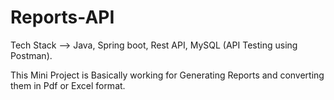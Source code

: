 # Reports-API
Tech Stack --> Java, Spring boot, Rest API, MySQL (API Testing using Postman).

This Mini Project is Basically working for Generating Reports and converting them in Pdf or Excel format.
